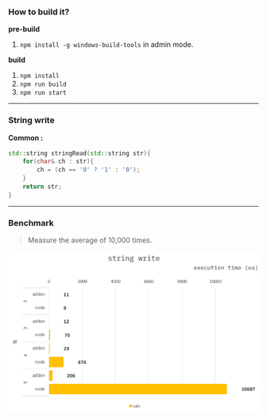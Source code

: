 ### How to build it?

**pre-build**

1. `npm install -g windows-build-tools` in admin mode.

**build**

1. `npm install`
2. `npm run build`
3. `npm run start`

---

### String write

**Common :**

```cpp
std::string stringRead(std::string str){
    for(char& ch : str){
        ch = (ch == '0' ? '1' : '0');
    }
    return str;
}
```

---

### Benchmark

> Measure the average of 10,000 times.

![](./resource/benchmark.png)

